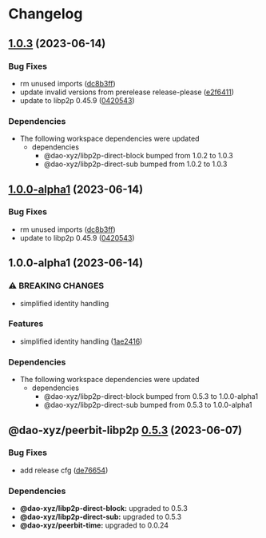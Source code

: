 # Changelog

## [1.0.3](https://github.com/dao-xyz/peerbit/compare/peerbit-libp2p-v1.0.0-alpha1...peerbit-libp2p-v1.0.3) (2023-06-14)


### Bug Fixes

* rm unused imports ([dc8b3ff](https://github.com/dao-xyz/peerbit/commit/dc8b3ffc4543c5606fe11120931074631c06ed55))
* update invalid versions from prerelease release-please ([e2f6411](https://github.com/dao-xyz/peerbit/commit/e2f6411d46edf6d36723ca1ea81d1e55a09d3cd4))
* update to libp2p 0.45.9 ([0420543](https://github.com/dao-xyz/peerbit/commit/0420543084d82ab08084894f24c1dff340ba6c9b))


### Dependencies

* The following workspace dependencies were updated
  * dependencies
    * @dao-xyz/libp2p-direct-block bumped from 1.0.2 to 1.0.3
    * @dao-xyz/libp2p-direct-sub bumped from 1.0.2 to 1.0.3

## [1.0.0-alpha1](https://github.com/dao-xyz/peerbit/compare/peerbit-libp2p-v1.0.0-alpha1...peerbit-libp2p-v1.0.0-alpha1) (2023-06-14)


### Bug Fixes

* rm unused imports ([dc8b3ff](https://github.com/dao-xyz/peerbit/commit/dc8b3ffc4543c5606fe11120931074631c06ed55))
* update to libp2p 0.45.9 ([0420543](https://github.com/dao-xyz/peerbit/commit/0420543084d82ab08084894f24c1dff340ba6c9b))

## 1.0.0-alpha1 (2023-06-14)


### ⚠ BREAKING CHANGES

* simplified identity handling

### Features

* simplified identity handling ([1ae2416](https://github.com/dao-xyz/peerbit/commit/1ae24168a5c8629b8f9d1c57eceed6abd4a15020))


### Dependencies

* The following workspace dependencies were updated
  * dependencies
    * @dao-xyz/libp2p-direct-block bumped from 0.5.3 to 1.0.0-alpha1
    * @dao-xyz/libp2p-direct-sub bumped from 0.5.3 to 1.0.0-alpha1

## @dao-xyz/peerbit-libp2p [0.5.3](https://github.com/dao-xyz/peerbit/compare/@dao-xyz/peerbit-libp2p@0.5.2...@dao-xyz/peerbit-libp2p@0.5.3) (2023-06-07)


### Bug Fixes

* add release cfg ([de76654](https://github.com/dao-xyz/peerbit/commit/de766548f8106804d319e8b51e9607f2a3f60726))





### Dependencies

* **@dao-xyz/libp2p-direct-block:** upgraded to 0.5.3
* **@dao-xyz/libp2p-direct-sub:** upgraded to 0.5.3
* **@dao-xyz/peerbit-time:** upgraded to 0.0.24
